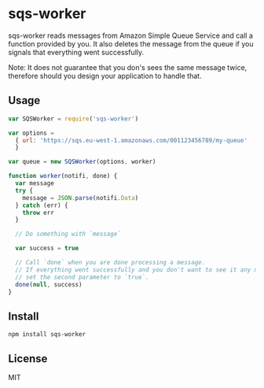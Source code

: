 # sqs-worker

sqs-worker reads messages from Amazon Simple Queue Service and call a function
provided by you. It also deletes the message from the queue if you signals
that everything went successfully.

Note: It does not guarantee that you don's sees the same message twice,
therefore should you design your application to handle that.


## Usage

```js
var SQSWorker = require('sqs-worker')

var options =
  { url: 'https://sqs.eu-west-1.amazonaws.com/001123456789/my-queue'
  }

var queue = new SQSWorker(options, worker)

function worker(notifi, done) {
  var message
  try {
    message = JSON.parse(notifi.Data)
  } catch (err) {
    throw err
  }

  // Do something with `message`

  var success = true

  // Call `done` when you are done processing a message.
  // If everything went successfully and you don't want to see it any more,
  // set the second parameter to `true`.
  done(null, success)
}

```

## Install

    npm install sqs-worker

## License

MIT
